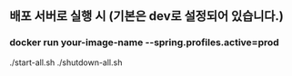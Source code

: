 ## 배포 서버로 실행 시 (기본은 dev로 설정되어 있습니다.)
### docker run your-image-name --spring.profiles.active=prod


./start-all.sh
./shutdown-all.sh